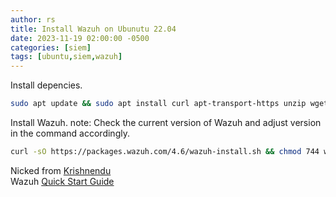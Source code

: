 ```yaml
---
author: rs
title: Install Wazuh on Ubunutu 22.04 
date: 2023-11-19 02:00:00 -0500 
categories: [siem]
tags: [ubuntu,siem,wazuh]
---
```


Install depencies.
```bash
sudo apt update && sudo apt install curl apt-transport-https unzip wget libcap2-bin software-properties-common lsb-release gnupg2
```

Install Wazuh. note: Check the current version of Wazuh and adjust version in the command accordingly.
```bash
curl -sO https://packages.wazuh.com/4.6/wazuh-install.sh && chmod 744 wazuh-install.sh && bash ./wazuh-install.sh -a
```

Nicked from [Krishnendu](https://krishnendu.com/install-wazuh-4-x-on-ubuntu-single-host-with-single-command/)  
Wazuh [Quick Start Guide](https://documentation.wazuh.com/current/quickstart.html)
